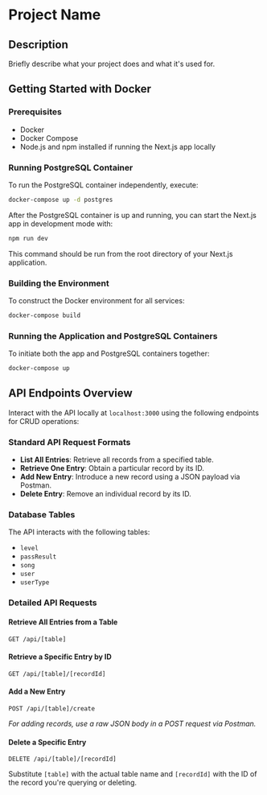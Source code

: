 # Project Name

## Description

Briefly describe what your project does and what it's used for.

## Getting Started with Docker

### Prerequisites

- Docker
- Docker Compose
- Node.js and npm installed if running the Next.js app locally

### Running PostgreSQL Container

To run the PostgreSQL container independently, execute:

```bash
docker-compose up -d postgres
```

After the PostgreSQL container is up and running, you can start the Next.js app in development mode with:

```bash
npm run dev
```

This command should be run from the root directory of your Next.js application.

### Building the Environment

To construct the Docker environment for all services:

```bash
docker-compose build
```

### Running the Application and PostgreSQL Containers

To initiate both the app and PostgreSQL containers together:

```bash
docker-compose up
```

## API Endpoints Overview

Interact with the API locally at `localhost:3000` using the following endpoints for CRUD operations:

### Standard API Request Formats

- **List All Entries**: Retrieve all records from a specified table.
- **Retrieve One Entry**: Obtain a particular record by its ID.
- **Add New Entry**: Introduce a new record using a JSON payload via Postman.
- **Delete Entry**: Remove an individual record by its ID.

### Database Tables

The API interacts with the following tables:

- `level`
- `passResult`
- `song`
- `user`
- `userType`

### Detailed API Requests

#### Retrieve All Entries from a Table

```http
GET /api/[table]
```

#### Retrieve a Specific Entry by ID

```http
GET /api/[table]/[recordId]
```

#### Add a New Entry

```http
POST /api/[table]/create
```

*For adding records, use a raw JSON body in a POST request via Postman.*

#### Delete a Specific Entry

```http
DELETE /api/[table]/[recordId]
```

Substitute `[table]` with the actual table name and `[recordId]` with the ID of the record you're querying or deleting.

